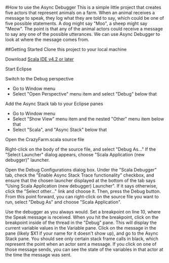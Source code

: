 #How to use the Async Debugger
This is a simple little project that creates five actors that represent animals on a farm.  When an animal receives a message to speak, they log what they are told to say, which could be one of five possible statements.  A dog might say "Moo", a sheep might say "Meow".  The point is that any of the animal actors could receive a message to say any one of the possible utterances.  We can use Async Debugger to look at where the message comes from.

##Getting Started
Clone this project to your local machine

Download [Scala IDE v4.2 or later](http://scala-ide.org/download/sdk.html)

Start Eclipse

Switch to the Debug perspective
* Go to Window menu
* Select "Open Perspective" menu item and select "Debug" below that

Add the Async Stack tab to your Eclipse panes
* Go to Window menu
* Select "Show View" menu item and the nested "Other" menu item below that
* Select "Scala", and "Async Stack" below that

Open the CrazyFarm.scala source file

Right-click on the body of the source file, and select "Debug As..."  If the "Select Launcher" dialog appears, choose "Scala Application (new debugger)" launcher.

Open the Debug Configurations dialog box.  Under the "Scala Debugger" tab, check the "Enable Async Stack Trace functionality" checkbox, and ensure that the chosen launcher displayed at the bottom of the tab says "Using Scala Application (new debugger) Launcher".  If it says otherwise, click the "Select other..." link and choose it.  Then, press the Debug button.  From this point forward, you can right-click on the source file you want to run, select "Debug As" and choose "Scala Application".

Use the debugger as you always would.  Set a breakpoint on line 10, where the Speak message is received.  When you hit the breakpoint, click on the breakpoint inside of the thread in the "Debug" pane.  This will display the current variable values in the Variable pane.  Click on the message in the pane (likely $X1 if your name for it doesn't show up), and go to the Async Stack pane.  You should see only certain stack frame calls in black, which represent the point when an actor sent a message.  If you click on one of those message sends, you can see the state of the variables in that actor at the time the message was sent.

